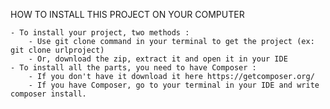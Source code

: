 HOW TO INSTALL THIS PROJECT ON YOUR COMPUTER

    - To install your project, two methods :
        - Use git clone command in your terminal to get the project (ex: git clone urlproject)
        - Or, download the zip, extract it and open it in your IDE
    - To install all the parts, you need to have Composer :
        - If you don't have it download it here https://getcomposer.org/
        - If you have Composer, go to your terminal in your IDE and write composer install.